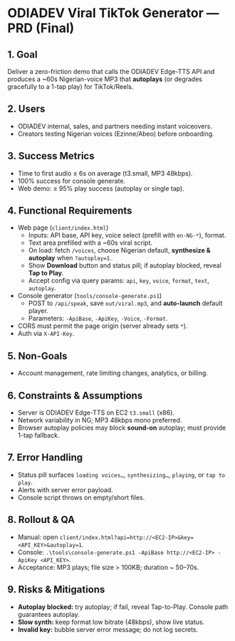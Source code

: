 # ODIADEV Viral TikTok Generator — PRD (Final)

## 1. Goal
Deliver a zero-friction demo that calls the ODIADEV Edge-TTS API and produces a ~60s Nigerian-voice MP3 that **autoplays** (or degrades gracefully to a 1-tap play) for TikTok/Reels.

## 2. Users
- ODIADEV internal, sales, and partners needing instant voiceovers.
- Creators testing Nigerian voices (Ezinne/Abeo) before onboarding.

## 3. Success Metrics
- Time to first audio ≤ 6s on average (t3.small, MP3 48kbps).
- 100% success for console generate.  
- Web demo: ≥ 95% play success (autoplay or single tap).

## 4. Functional Requirements
- Web page (`client/index.html`)
  - Inputs: API base, API key, voice select (prefill with `en-NG-*`), format.
  - Text area prefilled with a ~60s viral script.
  - On load: fetch `/voices`, choose Nigerian default, **synthesize & autoplay** when `?autoplay=1`.
  - Show **Download** button and status pill; if autoplay blocked, reveal **Tap to Play**.
  - Accept config via query params: `api`, `key`, `voice`, `format`, `text`, `autoplay`.
- Console generator (`tools/console-generate.ps1`)
  - POST to `/api/speak`, save `out/viral.mp3`, and **auto-launch** default player.
  - Parameters: `-ApiBase`, `-ApiKey`, `-Voice`, `-Format`.
- CORS must permit the page origin (server already sets `*`).
- Auth via `X-API-Key`.

## 5. Non-Goals
- Account management, rate limiting changes, analytics, or billing.

## 6. Constraints & Assumptions
- Server is ODIADEV Edge-TTS on EC2 `t3.small` (x86).
- Network variability in NG; MP3 48kbps mono preferred.
- Browser autoplay policies may block **sound-on** autoplay; must provide 1-tap fallback.

## 7. Error Handling
- Status pill surfaces `loading voices…`, `synthesizing…`, `playing`, or `tap to play`.
- Alerts with server error payload.
- Console script throws on empty/short files.

## 8. Rollout & QA
- Manual: open `client/index.html?api=http://<EC2-IP>&key=<API_KEY>&autoplay=1`.
- Console: `.\tools\console-generate.ps1 -ApiBase http://<EC2-IP> -ApiKey <API_KEY>`.
- Acceptance: MP3 plays; file size > 100KB; duration ~ 50–70s.

## 9. Risks & Mitigations
- **Autoplay blocked:** try autoplay; if fail, reveal Tap-to-Play. Console path guarantees autoplay.
- **Slow synth:** keep format low bitrate (48kbps), show live status.
- **Invalid key:** bubble server error message; do not log secrets.
